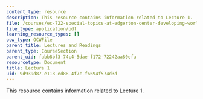 ```yaml
---
content_type: resource
description: This resource contains information related to Lecture 1.
file: /courses/ec-722-special-topics-at-edgerton-center-developing-world-prosthetics-spring-2010/9d939d87e113ed884f7cf6694f574d3d_MITEC_722S10_lecture1.pdf
file_type: application/pdf
learning_resource_types: []
ocw_type: OCWFile
parent_title: Lectures and Readings
parent_type: CourseSection
parent_uid: fabb8bf3-74c4-5dae-f172-72242aa80efa
resourcetype: Document
title: Lecture 1
uid: 9d939d87-e113-ed88-4f7c-f6694f574d3d
---
```

This resource contains information related to Lecture 1.

